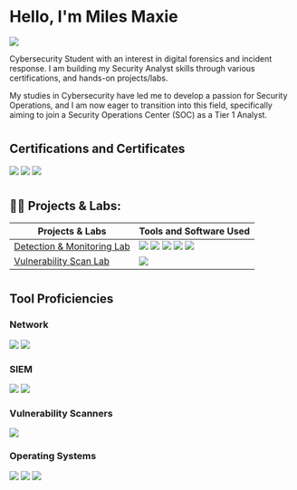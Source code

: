 # Hello, I'm Miles Maxie 
<a href="https://www.linkedin.com/in/miles-maxie-84b313299/"><img src="https://img.shields.io/badge/-LinkedIn-0072b1?&style=for-thebadge&logo=linkedin&logoColor=white" /></a>


Cybersecurity Student with an interest in digital forensics and incident response. I am building my Security Analyst skills through various certifications, and hands-on projects/labs.	


My studies in Cybersecurity have led me to develop a passion for Security Operations, and I am now eager to transition into this field, specifically aiming to join a Security Operations Center (SOC) as a Tier 1 Analyst.
#

## Certifications and Certificates

<div>
<img src="https://img.shields.io/badge/-Security%2B-FF0000?&style=for-thebadge&logo=CompTIA&logoColor=white" />
<img src="https://img.shields.io/badge/-Google%20IT%20Support-4285F4?&style=for-thebadge&logo=google&logoColor=white" /> 
<img src="https://img.shields.io/badge/-TryhackMe%20SOC%201-FF0000?style=for-thebadge&logo=TryHackMe&logoColor=white" />
</div>
 


#
<h2>👨‍💻 Projects & Labs:</h2>

| Projects & Labs                                      | Tools and Software  Used      |
|-----------------------------------------------|----------------------------|
|  [Detection & Monitoring Lab](https://github.com/Myles0813/Active-Directory-Lab)   |  <div> <img src="https://img.shields.io/badge/-Splunk-000000?style=for-thebadge&logo=Splunk&logoColor=00B4AB" />   <img src="https://img.shields.io/badge/-Kali Linux-557C94?&style=for-thebadge&logo=Kali Linux&logoColor=white" /> <img src="https://img.shields.io/badge/-Sysmon-000000?style=for-thebadge&logo=Windows&logoColor=0078D6" /> <img src="https://img.shields.io/badge/-Active Directory-000000?style=for-thebadge&logo=Windows&logoColor=0078D6"/> <img src="https://img.shields.io/badge/-Windows Server 2022-000000?style=for-thebadge&logo=Windows&logoColor=0078D6" /> </div>
|  [Vulnerability Scan Lab](https://github.com/Myles0813/Vulnerability-Scan-and-Remediation/blob/main/README.md)  |<img src="https://img.shields.io/badge/-Nessus-000000?&style=for-thebadge&logo=Nessus&logoColor=white" />
#


## Tool Proficiencies
 


### Network
<div>
    <img src="https://img.shields.io/badge/-Wireshark-1679A7?&style=forthe-badge&logo=Wireshark&logoColor=white" />
    <img src="https://img.shields.io/badge/-Snort-FF5733?&style=for-thebadge&logo=Snort&logoColor=white" />
</div>


### SIEM
<div>
    <img src="https://img.shields.io/badge/-Microsoft_Sentinel-0078D4?&style=forthebadge&logo=Microsoft&logoColor=white" />
    <img src="https://img.shields.io/badge/-Splunk-000000?&style=for-thebadge&logo=Splunk&logoColor=white" />
</div>

### Vulnerability Scanners
<div>
   <img src="https://img.shields.io/badge/-Nessus-000000?&style=for-thebadge&logo=Nessus&logoColor=white" />
</div>

### Operating Systems
<div>
    <img src="https://img.shields.io/badge/-Linux-000000?&style=for-thebadge&logo=Linux&logoColor=white" />
    <img src="https://img.shields.io/badge/-Windows-0078D6?&style=for-thebadge&logo=Windows&logoColor=white" />
    <img src="https://img.shields.io/badge/-macOS-000000?&style=for-thebadge&logo=Apple&logoColor=white" />
</div>
